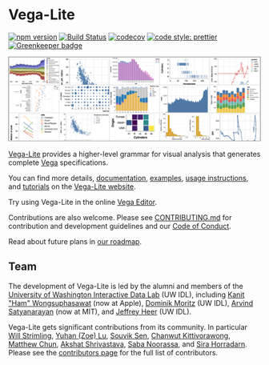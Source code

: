 # Vega-Lite

[![npm version](https://img.shields.io/npm/v/vega-lite.svg)](https://www.npmjs.com/package/vega-lite) [![Build Status](https://travis-ci.org/vega/vega-lite.svg?branch=master)](https://travis-ci.org/vega/vega-lite) [![codecov](https://codecov.io/gh/vega/vega-lite/branch/master/graph/badge.svg)](https://codecov.io/gh/vega/vega-lite) [![code style: prettier](https://img.shields.io/badge/code_style-prettier-ff69b4.svg?style=rounded)](https://github.com/prettier/prettier) [![Greenkeeper badge](https://badges.greenkeeper.io/vega/vega-lite.svg)](https://greenkeeper.io/)

![Teaser](site/static/teaser.png)

[Vega-Lite](https://vega.github.io/vega-lite/) provides a higher-level grammar for visual analysis that generates complete [Vega](https://vega.github.io/) specifications.

You can find more details, [documentation](https://vega.github.io/vega-lite/docs/), [examples](https://vega.github.io/vega-lite/examples/), [usage instructions](https://vega.github.io/vega-lite/usage/embed.html), and [tutorials](https://vega.github.io/vega-lite/tutorials/getting_started.html) on the [Vega-Lite website](https://vega.github.io/vega-lite/).

Try using Vega-Lite in the online [Vega Editor](https://vega.github.io/editor/#/custom/vega-lite).

Contributions are also welcome. Please see [CONTRIBUTING.md](CONTRIBUTING.md) for contribution and development guidelines and our [Code of Conduct](https://vega.github.io/vega/about/code-of-conduct/).

Read about future plans in [our roadmap](https://docs.google.com/document/d/1fscSxSJtfkd1m027r1ONCc7O8RdZp1oGABwca2pgV_E).

## Team

The development of Vega-Lite is led by the alumni and members of the [University of Washington Interactive Data Lab](https://idl.cs.washington.edu) (UW IDL), including [Kanit "Ham" Wongsuphasawat](https://twitter.com/kanitw) (now at Apple), [Dominik Moritz](https://twitter.com/domoritz) (UW IDL), [Arvind Satyanarayan](https://twitter.com/arvindsatya1) (now at MIT), and [Jeffrey Heer](https://twitter.com/jeffrey_heer) (UW IDL).

Vega-Lite gets significant contributions from its community. In particular [Will Strimling](https://willium.com), [Yuhan (Zoe) Lu](https://github.com/YuhanLu), [Souvik Sen](https://github.com/invokesus), [Chanwut Kittivorawong](https://github.com/chanwutk), [Matthew Chun](http://mattwchun.com/), [Akshat Shrivastava](https://github.com/AkshatSh), [Saba Noorassa](https://github.com/Saba9), and [Sira Horradarn](https://github.com/sirahd). Please see the [contributors page](https://github.com/vega/vega-lite/graphs/contributors) for the full list of contributors.

